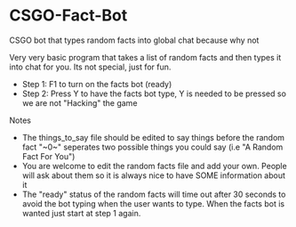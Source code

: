 # CSGO-Fact-Bot
CSGO bot that types random facts into global chat because why not

Very very basic program that takes a list of random facts and then types it into chat for you. Its not special, just for fun.  

- Step 1: F1 to turn on the facts bot (ready)
- Step 2: Press Y to have the facts bot type, Y is needed to be pressed so we are not "Hacking" the game    


Notes  
- The things_to_say file should be edited to say things before the random fact "~0~" seperates two possible things you could say (i.e "A Random Fact For You")  
- You are welcome to edit the random facts file and add your own. People will ask about them so it is always nice to have SOME information about it  
- The "ready" status of the random facts will time out after 30 seconds to avoid the bot typing when the user wants to type. When the facts bot is wanted   just start at step 1 again.
